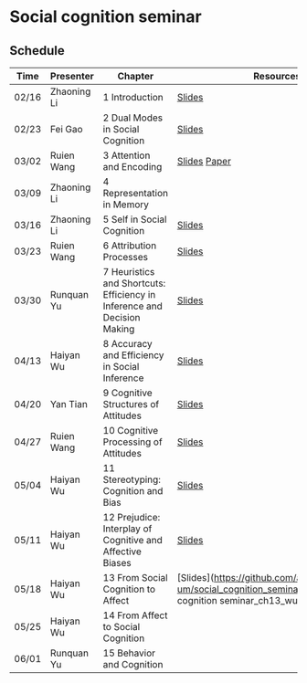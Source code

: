 # Social cognition seminar

## Schedule

| Time | Presenter | Chapter | Resources |
| ------------- | ------------- | ------------- | ------------- |
| 02/16 | Zhaoning Li | 1 Introduction | [Slides](https://github.com/andlab-um/social_cognition_seminar/blob/main/Zhaoning%20Li_0216.pdf)
| 02/23 | Fei Gao | 2 Dual Modes in Social Cognition | [Slides](https://github.com/andlab-um/social_cognition_seminar/blob/main/Fei%20Gao_0223.pptx)
| 03/02 | Ruien Wang | 3 Attention and Encoding | [Slides](https://github.com/andlab-um/social_cognition_seminar/blob/main/Ruien%20Wang_0302.pptx) [Paper](https://www.pnas.org/doi/epdf/10.1073/pnas.1822084116)
| 03/09 | Zhaoning Li | 4 Representation in Memory | 
| 03/16 | Zhaoning Li | 5 Self in Social Cognition | [Slides](https://github.com/andlab-um/social_cognition_seminar/blob/main/Zhaoning%20Li_0316.pdf)
| 03/23 | Ruien Wang | 6 Attribution Processes | [Slides](https://github.com/andlab-um/social_cognition_seminar/blob/main/Ruien%20Wang_0323.pptx)
| 03/30 | Runquan Yu | 7 Heuristics and Shortcuts: Efficiency in Inference and Decision Making | [Slides](https://github.com/andlab-um/social_cognition_seminar/blob/main/Runquan%20Yu_0330.pdf)
| 04/13 | Haiyan Wu | 8 Accuracy and Efficiency in Social Inference |[Slides](https://github.com/andlab-um/social_cognition_seminar/blob/main/Haiyan%20Wu_0413.pdf)
| 04/20 | Yan Tian | 9 Cognitive Structures of Attitudes | [Slides](https://github.com/andlab-um/social_cognition_seminar/blob/main/Yan%20Tian_0420.pptx)
| 04/27 | Ruien Wang | 10 Cognitive Processing of Attitudes | [Slides](https://github.com/andlab-um/social_cognition_seminar/blob/main/Ruien%20Wang_0427.pptx)
| 05/04 | Haiyan Wu | 11 Stereotyping: Cognition and Bias | [Slides](https://github.com/andlab-um/social_cognition_seminar/blob/main/Haiyan%20Wu_0504.pptx)
| 05/11 | Haiyan Wu | 12 Prejudice: Interplay of Cognitive and Affective Biases | [Slides](https://github.com/andlab-um/social_cognition_seminar/blob/main/Haiyan%20Wu_0511.pptx)
| 05/18 | Haiyan Wu | 13 From Social Cognition to Affect | [Slides](https://github.com/andlab-um/social_cognition_seminar/blob/main/Social cognition seminar_ch13_wu.pdf)
| 05/25 | Haiyan Wu | 14 From Affect to Social Cognition | 
| 06/01 | Runquan Yu | 15 Behavior and Cognition |
